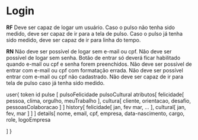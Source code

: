 # Login

**RF**
Deve ser capaz de logar um usuário.
Caso o pulso não tenha sido medido, deve ser capaz de ir para a tela de pulso.
Caso o pulso já tenha sido medido, deve ser capaz de ir para linha do tempo.

**RN**
Não deve ser possível de logar sem e-mail ou cpf.
Não deve ser possível de logar sem senha.
Botão de entrar só deverá ficar habilitado quando e-mail ou cpf e senha forem preenchidos.
Não deve ser possível de entrar com e-mail ou cpf com formatação errada.
Não deve ser possível entrar com e-mail ou cpf não cadastrado.
Não deve ser capaz de ir para tela de pulso caso já tenha sido medido.

user{
token
id
pulse [
pulsoFelicidade
pulsoCultural
atributos[
felicidade[
pessoa,
clima,
orgulho,
meuTrabalho
],
cultura[
cliente,
orientacao,
desafio,
pessoasColaboracao
]
]
history[
felicidade[
jan,
fev
mar,
...
],
cultural[
jan,
fev,
mar
]
]
]
details[
nome,
email,
cpf,
empresa,
data-nascimento,
cargo,
role,
logoEmpresa

]
}
